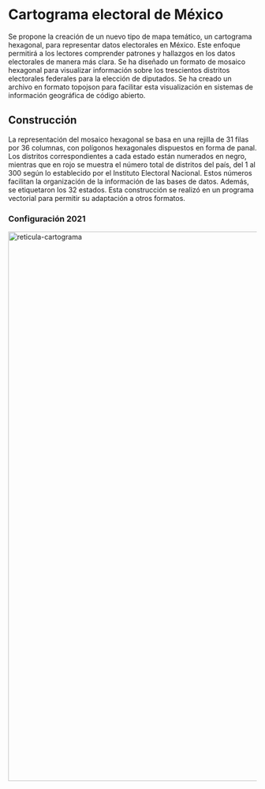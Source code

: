 # Cartograma electoral de México
Se propone la creación de un nuevo tipo de mapa temático, un cartograma hexagonal, para representar datos electorales en México. Este enfoque permitirá a los lectores comprender patrones y hallazgos en los datos electorales de manera más clara. Se ha diseñado un formato de mosaico hexagonal para visualizar información sobre los trescientos distritos electorales federales para la elección de diputados. Se ha creado un archivo en formato topojson para facilitar esta visualización en sistemas de información geográfica de código abierto.
## Construcción
La representación del mosaico hexagonal se basa en una rejilla de 31 filas por 36 columnas, con polígonos hexagonales dispuestos en forma de panal. Los distritos correspondientes a cada estado están numerados en negro, mientras que en rojo se muestra el número total de distritos del país, del 1 al 300 según lo establecido por el Instituto Electoral Nacional. Estos números facilitan la organización de la información de las bases de datos. Además, se etiquetaron los 32 estados. Esta construcción se realizó en un programa vectorial para permitir su adaptación a otros formatos.
### Configuración 2021
<img width="1111" alt="reticula-cartograma" src="https://github.com/DaveMex/Cartogram_Mexico/assets/7179941/e28064e7-f145-41a7-ab00-5c3af3ccfc63">
